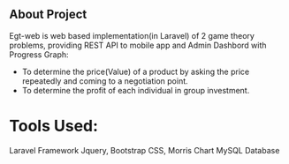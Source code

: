 

## About Project

Egt-web is web based implementation(in Laravel) of 2 game theory problems, providing REST API to mobile app and Admin Dashbord with Progress Graph:

- To determine the price(Value) of a product by asking the price repeatedly and coming to a negotiation point.
- To determine the profit of each individual in group investment.


# Tools Used:
Laravel Framework
Jquery, Bootstrap CSS, Morris Chart
MySQL Database
